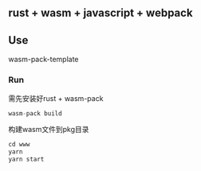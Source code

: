## rust + wasm + javascript + webpack

## Use

wasm-pack-template

### Run

需先安装好rust + wasm-pack

```javascript
wasm-pack build
```

构建wasm文件到pkg目录

```javascript
cd www
yarn
yarn start
```
